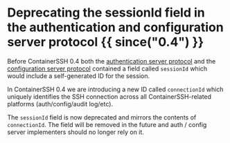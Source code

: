 <h1>Deprecating the sessionId field in the authentication and configuration server protocol {{ since("0.4") }}</h1>

Before ContainerSSH 0.4 both the [authentication server protocol](../reference/upcoming/auth.md) and the [configuration server protocol](../reference/upcoming/configserver.md) contained a field called `sessionId` which would include a self-generated ID for the session.

In ContainerSSH 0.4 we are introducing a new ID called `connectionId` which uniquely identifies the SSH connection across all ContainerSSH-related platforms (auth/config/audit log/etc).

The `sessionId` field is now deprecated and mirrors the contents of `connectionId`. The field will be removed in the future and auth / config server implementers should no longer rely on it.
